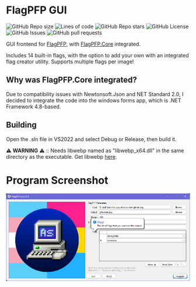 # FlagPFP GUI
![GitHub Repo size](https://img.shields.io/github/repo-size/aestheticalz/flagpfp-gui?label=Repo%20Size&style=flat-square)
![Lines of code](https://img.shields.io/tokei/lines/github/aestheticalz/flagpfp-gui?label=Lines%20Of%20Code&style=flat-square)
![GitHub Repo stars](https://img.shields.io/github/stars/aestheticalz/flagpfp-gui?label=Stars&style=flat-square)
![GitHub License](https://img.shields.io/github/license/aestheticalz/flagpfp-gui?label=License&style=flat-square)
![GitHub Issues](https://img.shields.io/github/issues/aestheticalz/flagpfp-gui?label=Issues&style=flat-square)
![GitHub pull requests](https://img.shields.io/github/issues-pr/aestheticalz/flagpfp-gui?label=Pull%20Requests&style=flat-square)

GUI frontend for [FlagPFP](https://github.com/AestheticalZ/FlagPFP), with [FlagPFP.Core](https://github.com/AestheticalZ/FlagPFPCore) integrated.

Includes 14 built-in flags, with the option to add your own with an integrated flag creator utility. Supports multiple flags per image!

## Why was FlagPFP.Core integrated?
Due to compatibility issues with Newtonsoft.Json and NET Standard 2.0, I decided to integrate the code into the windows forms app, which is .NET Framework 4.8-based.

## Building
Open the .sln file in VS2022 and select Debug or Release, then build it.

⚠️ **WARNING** ⚠️ :: Needs libwebp named as "libwebp_x64.dll" in the same directory as the executable. Get libwebp [here](https://github.com/webmproject/libwebp).

# Program Screenshot
![example](picreadme.png)
